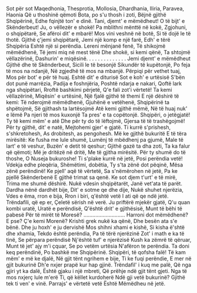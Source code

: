Sot për sot Maqedhonia,
Thesprotia, Mollosia,
Dhardhania, Iliria,
Paravea, Haonia
Që u thoshinë qëmoti
Bota, po s'u thosh i zoti,
Bëjnë gjithë Shqipërinë,
Edhe fqinjtë ton' e dinë.
Tani, djemt' e mëmëdheut!
O të bijt' e Skënderbeut!
Ju, o vëllezër e shokë!
Pa mblithni mënttë në kokë,
Zgjohuni, o shqipëtarë,
Se afëroi dit' e mbarë!
Mos vini veshnë në botë,
Si të dojë le të thotë.
Gjithë ç'jemi shqipëtarë,
Jemi një komp e një farë,
Edh' e tërë Shqipëria
Eshtë një si perëndia.
Lereni mënjanë fenë,
Të shikojmë mëmëdhenë,
Të jemi miq në mest tënë
Dhe shokë, si kemi qënë,
Ta shtojmë vëllazërinë,
Dashurin' e miqësinë.
. . . . . . . . . . . . .
Jemi djemt' e mëmëdheut
Gjithë dhe të Skënderbeut,
Sicili le të besonjë
Sikundër të kupëtonjë,
Po feja të mos na ndanjë,
Në zgjedhë të mos na mbanjë.
Përpiqi për vethet tuaj,
Mos për bot' e për të huaj.
Eshtë dit' e diturisë
Sot e koh' e urtësisë
S'bën dot punë marrëzia,
Padija e foshnjëria,
Poshtë ndarja e nakari,
Qoftë lark nga shqipëtari,
Rroftë bashkimi përjetë,
Q'e fali zot'i vërtetë!
Ta kemi vëllazërinë,
Miqësin' e urtësinë,
Një fjalë gjithë të themi
E një dëshirë të kemi:
Të nderojmë mëmëdhenë,
Gjuhënë e vetëhenë,
Shqipërinë ta shpëtojmë,
Së gjithash ta lartësojmë
Atë kemi gjithë mëmë,
Në të huaj nuk' e lëmë
Pa njeri të mos kuxonjë
Ta pres' e ta copëtonjë.
Shqipëri, o jetëgjatë!
Ty të kemi mëm' e atë
Dhe për ty do të lëftojmë,
Gjersa të të trashëgojmë!
Për ty gjithë, dit' e natë,
Mejtohemi gjer' e gjatë.
Ti kurrë s'prishesh, s'shkretohesh,
As drobitesh, as pengohesh.
Më ke gjithë bukuritë
E të tëra mirësitë:
Ke fusha me lule shumë,
Lumënj të mbëdhenj pa gjumë,
Male të lart' e të veshur,
Buzën' e detit të qeshur;
Gjithë gazë ta dha zoti,
Ta ka falur që qëmoti;
Më je dritëzë në dritë,
Me të gjitha mirësitë.
Për ty shumë do të thoshe,
O Nuseja bukuroshe!
Ti s'plake kurrë në jetë,
Posi perëndia vetë!
Vdekja edhe pleqëria,
Shëmëtimi, dobëtia,
Ty s'ta zënë dot pëqinë,
Mësa zënë perëndinë!
Ke pjell' aqë të vërtetë,
Sa s'nëmërohen në jetë,
Pa ke pjellë Skënderbenë
E gjithë trimat sa qenë.
Ke sot djem t'urt' e të mirë,
Trima me shumë dëshirë.
Nukë vdesin shqipëtarët,
Janë vet'ata të parët.
Dardha nënë dardhët bije,
Dit' e sotme qe dhe dije,
Nukë shuhet njerëzia,
Vdes e ëma, rron e bija,
Rron i biri, q'është vetë
I ati që qe ndë jetë.
Trëndafili, që ep er,
Çeletë sërish në verë.
Ju priftërë mjekër gjatë,
Q'u quan kombi uratë,
Uratë e perëndisë,
Q'është drit' e gjithësisë,
Munt të bëhi të pabesë
Për të mirët të Moresë?
............................
Harroni dot mëmëdhenë?
E pse? Ç'e kemi Morenë?
Krishti grek nukë ka qënë,
Dhe besën ata s'e bënë.
Dhe ju hoxh' e ju dervishë
Mos shihni xhami e kishë,
Si kisha ë'shtë dhe xhamia,
Tekdo është perëndia,
Pa të tërë njerëzinë
Zot' i math e ka të tinë,
Se përpara perëndisë
Nj'është tuf' e njerëzisë
Kush ka zëmrë të qëruar,
Munt të jet' ajy m'i çquar,
Se po vetëm urtësia
N'afëron te perëndia.
Ta doni keq perëndinë,
Po bashkë me Shqipërinë.
Shqipëri, të qofsha falë!
Të kam mëm' e më ke djalë,
Në gjit tënt ngrihem e bije,
Ti ke fuqi perëndie,
E mer në gjit bukurinë
Dh'e nxjer prapë kur hap gjinë.
Trëndafil' i kuq me palë,
Që nga gjiri yt ka dalë,
Është gjaku i një mbreti,
Që prëhje ndë gjit tënt gjeti.
Nga të mos nxjerç lule m'erë
Ti, që këllet kurdoherë
Ndë gji vetë bukurinë?
Gjithë tek ti ven' e vinë.
Parrajs' e vërtetë vetë
Është Mëmëdheu në jetë.